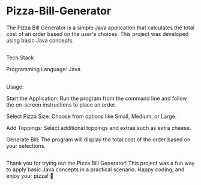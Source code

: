 # Pizza-Bill-Generator

The Pizza Bill Generator is a simple Java application that calculates the total cost of an order based on the user's choices. This project was developed using basic Java concepts.
##
Tech Stack

Programming Language: Java 

##
Usage:

Start the Application: Run the program from the command line and follow the on-screen instructions to place an order.

Select Pizza Size: Choose from options like Small, Medium, or Large.

Add Toppings: Select additional toppings and extras such as extra cheese.

Generate Bill: The program will display the total cost of the order based on your selections.

##
Thank you for trying out the Pizza Bill Generator! This project was a fun way to apply basic Java concepts in a practical scenario.
Happy coding, and enjoy your pizza! 🍕
